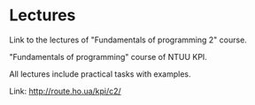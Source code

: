 # Lectures
Link to the lectures of "Fundamentals of programming 2" course.

"Fundamentals of programming" course of NTUU KPI.

All lectures include practical tasks with examples.

Link: http://route.ho.ua/kpi/c2/
